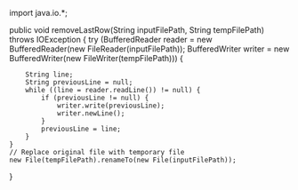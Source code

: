 import java.io.*;

public void removeLastRow(String inputFilePath, String tempFilePath) throws IOException {
    try (BufferedReader reader = new BufferedReader(new FileReader(inputFilePath));
         BufferedWriter writer = new BufferedWriter(new FileWriter(tempFilePath))) {
        
        String line;
        String previousLine = null;
        while ((line = reader.readLine()) != null) {
            if (previousLine != null) {
                writer.write(previousLine);
                writer.newLine();
            }
            previousLine = line;
        }
    }
    // Replace original file with temporary file
    new File(tempFilePath).renameTo(new File(inputFilePath));
}
